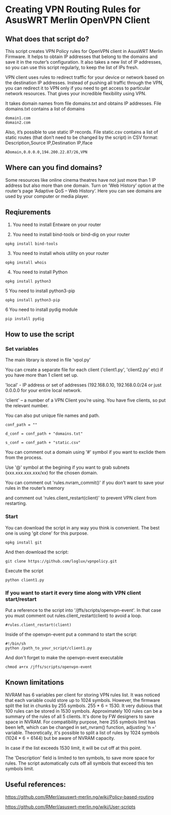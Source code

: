 # Creating VPN Routing Rules for AsusWRT Merlin OpenVPN Client

## What does that script do?
This script creates VPN Policy rules for OpenVPN client in AsusWRT Merlin Firmware. It helps to obtain IP addresses that belong to the domains and save it in the router’s configuration. It also takes a new list of IP addresses, so you can use this script regularly, to keep the list of IPs fresh.

VPN client uses rules to redirect traffic for your device or network based on the destination IP addresses. Instead of pushing all traffic through the VPN, you can redirect it to VPN only if you need to get access to particular network resources. That gives your incredible flexibility using  VPN.

It takes domain names from file domains.txt and obtains IP addresses.
File domains.txt contains a list of domains
```
domain1.com
domain2.com
```
Also, it’s possible to use static IP records.
File static.csv contains a list of static routes (that don’t need to be changed by the script) in CSV format:
Description,Source IP,Destination IP,Iface
```
ADomain,0.0.0.0,194.200.22.87/26,VPN
```
## Where can you find domains?
Some resources like online cinema theatres have not just more than 1 IP address but also more than one domain.
Turn on ‘Web History’ option at the router’s page ‘Adaptive QoS – Web History’. Here you can see domains are used by your computer or media player.

## Reqiurements

1. You need to install Entware on your router


2. You need to install bind-tools or bind-dig on your router
```
opkg install bind-tools
```

3. You need to install whois utility on your router
```
opkg install whois
```

4. You need to install Python
```
opkg install python3
```

5 You need to install python3-pip
```
opkg install python3-pip
```

6 You need to install pydig module
```
pip install pydig
```

## How to use the script

### Set variables
The main library is stored in file 'vpol.py'

You can create a separate file for each client ('client1.py', 'client2.py' etc) if you have more than 1 client set up.

'local' - IP address or set of addresses (192.168.0.10, 192.168.0.0/24 or just 0.0.0.0 for your entire local network.

'client' – a number of a VPN Client you’re using. You have five clients, so put the relevant number.

You can also put unique file names and path. 
    
    conf_path = ""
    
    d_conf = conf_path + "domains.txt"
    
    s_conf = conf_path + "static.csv"

You can comment out a domain using '#' symbol if you want to exclide them from the process.

Use '@' symbol at the begining if you want to grab subnets (xxx.xxx.xxx.xxx/xx) for the chosen domain. 

You can comment out 'rules.nvram_commit()' if you don’t want to save your rules in the router’s memory 

and comment out 'rules.client_restart(client)' to prevent VPN client from restarting.

### Start

You can download the script in any way you think is convenient. The best one is using 'git clone' for this purpose.
```
opkg install git
```
And then download the script:
```
git clone https://github.com/loglux/vpnpolicy.git
```

Execute the script 
```
python client1.py
```

### If you want to start it every time along with VPN client start/restart
Put a reference to the script into '/jffs/scripts/openvpn-event'. 
In that case you must comment out rules.client_restart(client) to avoid a loop.
```
#rules.client_restart(client)
```
Inside of the openvpn-event put a command to start the script:
```
#!/bin/sh
python /path_to_your_script/client1.py
```
And don't forget to make the openvpn-event executable
```
chmod a+rx /jffs/scripts/openvpn-event
```

## Known limitations
NVRAM has 6 variables per client for storing VPN rules list. It was noticed that each variable could store up to 1024 symbols. However, the firmware split the list in chunks by 255 symbols. 255 * 6 = 1530. It very dubious that 100 rules can be stored in 1530 symbols. Approximately 100 rules can be a summary of the rules of all 5 clients. 
It's done by FW designers to save space in NVRAM. For compatibility purpose, here 255 symbols limit has been left, which can be changed in set_nvram() function, adjusting 'n =' variable. Theoretically, it's possible to split a list of rules by 1024 symbols (1024 * 6 = 6144) but be aware of NVRAM capacity. 

In case if the list exceeds 1530 limit, it will be cut off at this point. 

The 'Description' field is limited to ten symbols, to save more space for rules. 
The script automatically cuts off all symbols that exceed this ten symbols limit.

## Useful references:
https://github.com/RMerl/asuswrt-merlin.ng/wiki/Policy-based-routing

https://github.com/RMerl/asuswrt-merlin.ng/wiki/User-scripts
